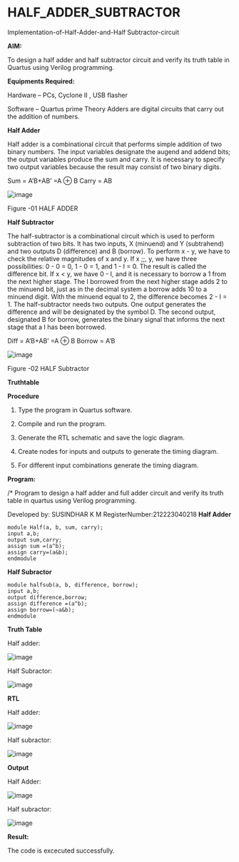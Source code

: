 # HALF_ADDER_SUBTRACTOR

Implementation-of-Half-Adder-and-Half Subtractor-circuit

**AIM:**

To design a half adder and half subtractor circuit and verify its truth table in Quartus using Verilog programming.

**Equipments Required:**

Hardware – PCs, Cyclone II , USB flasher 

Software – Quartus prime Theory Adders are digital circuits that carry out the addition of numbers.

**Half Adder**

Half adder is a combinational circuit that performs simple addition of two binary numbers. The input variables designate the augend and addend bits; the output variables produce the sum and carry. It is necessary to specify two output variables because the result may consist of two binary digits.

Sum = A’B+AB’ =A ⊕ B Carry = AB

![image](https://github.com/naavaneetha/HALF_ADDER_SUBTRACTOR/assets/154305477/bd4a0b2c-cdbc-4184-ab08-81578f121e1f)

Figure -01 HALF ADDER

**Half Subtractor**

The half-subtractor is a combinational circuit which is used to perform subtraction of two bits. It has two inputs, X (minuend) and Y (subtrahend) and two outputs D (difference) and B (borrow). To perform x - y, we have to check the relative magnitudes of x and y. If x ;;, y, we have three possibilities: 0 - 0 = 0, 1 - 0 = 1, and 1 - I = 0. The result is called the difference bit. If x < y, we have 0 - I, and it is necessary to borrow a 1 from the next higher stage. The I borrowed from the next higher stage adds 2 to the minuend bit, just as in the decimal system a borrow adds 10 to a minuend digit. With the minuend equal to 2, the difference becomes 2 - I = 1. The half-subtractor needs two outputs. One output generates the difference and will be designated by the symbol D. The second output, designated B for borrow, generates the binary signal that informs the next stage that a I has been borrowed. 

Diff = A’B+AB’ =A ⊕ B
Borrow = A’B

 ![image](https://github.com/naavaneetha/HALF_ADDER_SUBTRACTOR/assets/154305477/d76b099c-513f-4e7c-843a-e2fd028a531a)

Figure -02 HALF Subtractor

**Truthtable**

**Procedure**

1.	Type the program in Quartus software.

2.	Compile and run the program.

3.	Generate the RTL schematic and save the logic diagram.

4.	Create nodes for inputs and outputs to generate the timing diagram.

5.	For different input combinations generate the timing diagram.


**Program:**

/* Program to design a half adder and full adder circuit and verify its truth table in quartus using Verilog programming.

Developed by: SUSINDHAR K M
RegisterNumber:212223040218
**Half Adder**
```
module Half(a, b, sum, carry);
input a,b;
output sum,carry;
assign sum =(a^b);
assign carry=(a&b);
endmodule
```
**Half Subractor**
 ```
module halfsub(a, b, difference, borrow);
input a,b;
output difference,borrow;
assign difference =(a^b);
assign borrow=(~a&b);
endmodule
```
**Truth Table**

Half adder:

![image](https://github.com/user-attachments/assets/1514f274-62c8-404a-9cfe-7719d3cfa02e)

Half Subractor:

![image](https://github.com/user-attachments/assets/b6f500ff-8336-4cab-b074-9da40d6d6bea)


**RTL**

Half adder:

![image](https://github.com/user-attachments/assets/c99a1691-d460-4aa2-98c5-a6d32cc952cd)

Half subractor:

![image](https://github.com/user-attachments/assets/d96c663d-4c14-4ef2-abd3-3d64b2710731)


**Output**

Half Adder:

![image](https://github.com/user-attachments/assets/bef089c1-cffb-4484-93d3-8030ba7bd7e3)

Half subractor:

![image](https://github.com/user-attachments/assets/f7603233-29da-41f8-884e-6a4b57f16e71)


**Result:**

The code is excecuted successfully.
